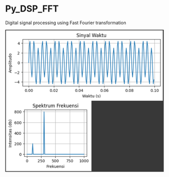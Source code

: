 # Py_DSP_FFT
Digital signal processing using Fast Fourier transformation

![Hasil](https://github.com/Bearson-norm/Py_DSP_FFT/blob/main/PSD_FFT.png)
